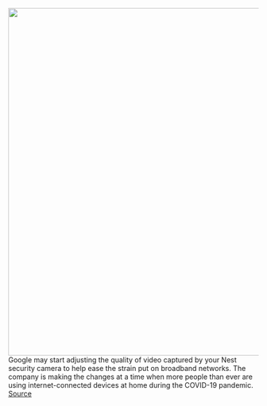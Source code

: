 <img src='https://cdn.vox-cdn.com/thumbor/d8rrM3DRBARMowkqq-pk4UZcHXM=/0x0:2040x1360/1200x800/filters:focal(857x517:1183x843)/cdn.vox-cdn.com/uploads/chorus_image/image/66653697/vpavic_170518_1705_0127.0.0.jpg' width='700px' /><br/>
Google may start adjusting the quality of video captured by your Nest security camera to help ease the strain put on broadband networks. The company is making the changes at a time when more people than ever are using internet-connected devices at home during the COVID-19 pandemic.
<a href='https://www.theverge.com/2020/4/14/21221423/google-nest-camera-reduce-video-quality-bandwidth-covid-19-pandemic'> Source <a/>